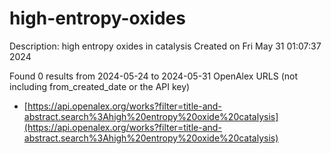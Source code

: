 # high-entropy-oxides
Description: high entropy oxides in catalysis
Created on Fri May 31 01:07:37 2024

Found 0 results from 2024-05-24 to 2024-05-31
OpenAlex URLS (not including from_created_date or the API key)
- [https://api.openalex.org/works?filter=title-and-abstract.search%3Ahigh%20entropy%20oxide%20catalysis](https://api.openalex.org/works?filter=title-and-abstract.search%3Ahigh%20entropy%20oxide%20catalysis)

